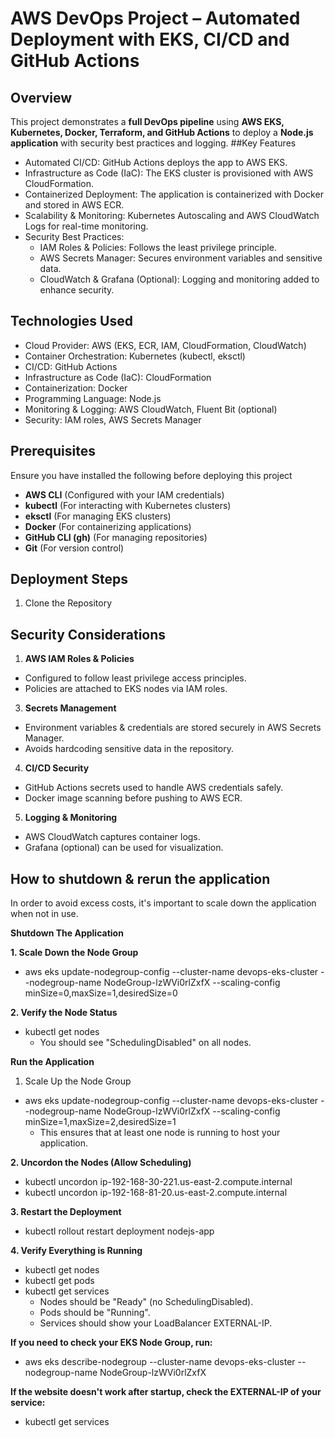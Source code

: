 # AWS DevOps Project – Automated Deployment with EKS, CI/CD and GitHub Actions
## Overview
This project demonstrates a **full DevOps pipeline** using **AWS EKS, Kubernetes, Docker, Terraform, and GitHub Actions** to deploy a **Node.js application** with security best practices and logging.
##Key Features
- Automated CI/CD: GitHub Actions deploys the app to AWS EKS.
- Infrastructure as Code (IaC): The EKS cluster is provisioned with AWS CloudFormation.
- Containerized Deployment: The application is containerized with Docker and stored in AWS ECR.
- Scalability & Monitoring: Kubernetes Autoscaling and AWS CloudWatch Logs for real-time monitoring.
- Security Best Practices:
  - IAM Roles & Policies: Follows the least privilege principle.
  - AWS Secrets Manager: Secures environment variables and sensitive data.
  - CloudWatch & Grafana (Optional): Logging and monitoring added to enhance security.

## Technologies Used
- Cloud Provider: AWS (EKS, ECR, IAM, CloudFormation, CloudWatch)
- Container Orchestration: Kubernetes (kubectl, eksctl)
- CI/CD: GitHub Actions
- Infrastructure as Code (IaC): CloudFormation
- Containerization: Docker
- Programming Language: Node.js
- Monitoring & Logging: AWS CloudWatch, Fluent Bit (optional)
- Security: IAM roles, AWS Secrets Manager
  
## Prerequisites
Ensure you have installed the following before deploying this project
- **AWS CLI** (Configured with your IAM credentials)
- **kubectl** (For interacting with Kubernetes clusters)
- **eksctl** (For managing EKS clusters)
- **Docker** (For containerizing applications)
- **GitHub CLI (gh)** (For managing repositories)
- **Git** (For version control)

## Deployment Steps
1. Clone the Repository

## Security Considerations
1. **AWS IAM Roles & Policies**
  - Configured to follow least privilege access principles.
  - Policies are attached to EKS nodes via IAM roles.
3. **Secrets Management**
  - Environment variables & credentials are stored securely in AWS Secrets Manager.
  - Avoids hardcoding sensitive data in the repository.
4. **CI/CD Security**
  - GitHub Actions secrets used to handle AWS credentials safely.
  - Docker image scanning before pushing to AWS ECR.
5. **Logging & Monitoring**
  - AWS CloudWatch captures container logs.
  - Grafana (optional) can be used for visualization.

## How to shutdown & rerun the application
In order to avoid excess costs, it's important to scale down the application when not in use.

**Shutdown The Application**

**1. Scale Down the Node Group**
- aws eks update-nodegroup-config --cluster-name devops-eks-cluster --nodegroup-name NodeGroup-lzWVi0rlZxfX --scaling-config minSize=0,maxSize=1,desiredSize=0

**2. Verify the Node Status**
- kubectl get nodes
  - You should see "SchedulingDisabled" on all nodes.

**Run the Application**
1. Scale Up the Node Group
- aws eks update-nodegroup-config --cluster-name devops-eks-cluster --nodegroup-name NodeGroup-lzWVi0rlZxfX --scaling-config minSize=1,maxSize=2,desiredSize=1
  - This ensures that at least one node is running to host your application.

**2. Uncordon the Nodes (Allow Scheduling)**
- kubectl uncordon ip-192-168-30-221.us-east-2.compute.internal
- kubectl uncordon ip-192-168-81-20.us-east-2.compute.internal

**3. Restart the Deployment**
- kubectl rollout restart deployment nodejs-app

**4. Verify Everything is Running**
- kubectl get nodes
- kubectl get pods
- kubectl get services
  - Nodes should be "Ready" (no SchedulingDisabled).
  - Pods should be "Running".
  - Services should show your LoadBalancer EXTERNAL-IP.

**If you need to check your EKS Node Group, run:**
- aws eks describe-nodegroup --cluster-name devops-eks-cluster --nodegroup-name NodeGroup-lzWVi0rlZxfX

**If the website doesn't work after startup, check the EXTERNAL-IP of your service:**
- kubectl get services
